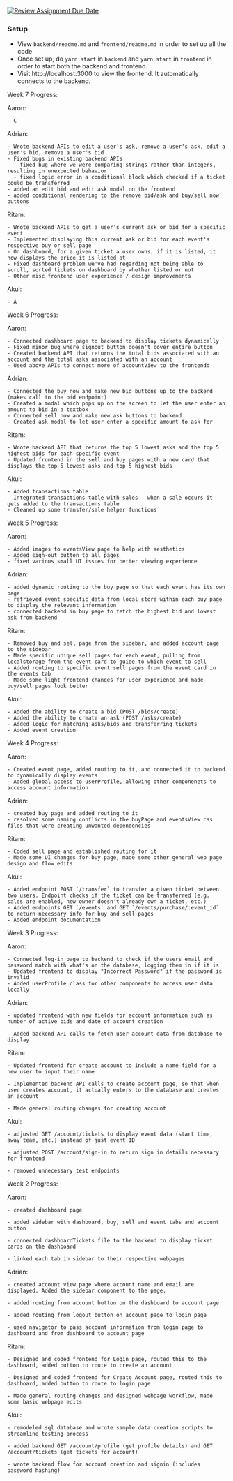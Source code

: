 [![Review Assignment Due Date](https://classroom.github.com/assets/deadline-readme-button-24ddc0f5d75046c5622901739e7c5dd533143b0c8e959d652212380cedb1ea36.svg)](https://classroom.github.com/a/3e23_jye)

### Setup
- View `backend/readme.md` and `frontend/readme.md` in order to set up all the code
- Once set up, do `yarn start` in `backend` and `yarn start` in `frontend` in order to start both the backend and frontend.
- Visit http://localhost:3000 to view the frontend. It automatically connects to the backend.

Week 7 Progress:

  Aaron:
  
    - C
    
  Adrian:
  
    - Wrote backend APIs to edit a user's ask, remove a user's ask, edit a user's bid, remove a user's bid
    - Fixed bugs in existing backend APIs
      - fixed bug where we were comparing strings rather than integers, resulting in unexpected behavior
      - fixed logic error in a conditional block which checked if a ticket could be transferred
    - added an edit bid and edit ask modal on the frontend
    - added conditional rendering to the remove bid/ask and buy/sell now buttons

    
  Ritam: 
  
    - Wrote backend APIs to get a user's current ask or bid for a specific event
    - Implemented displaying this current ask or bid for each event's respective buy or sell page
    - On dashboard, for a given ticket a user owns, if it is listed, it now displays the price it is listed at
    - Fixed dashboard problem we've had regarding not being able to scroll, sorted tickets on dashboard by whether listed or not
    - Other misc frontend user experience / design improvements

  
  Akul: 
  
    - A

Week 6 Progress:

  Aaron:
  
    - Connected dashboard page to backend to display tickets dynamically
    - Fixed minor bug where signout button doesn't cover entire button
    - Created backend API that returns the total bids associated with an account and the total asks associated with an account
    - Used above APIs to connect more of accountView to the frontendd
    
  Adrian:
  
    - Connected the buy now and make new bid buttons up to the backend (makes call to the bid endpoint)
    - Created a modal which pops up on the screen to let the user enter an amount to bid in a textbox
    - Connected sell now and make new ask buttons to backend
    - Created ask modal to let user enter a specific amount to ask for

    
  Ritam: 
  
    - Wrote backend API that returns the top 5 lowest asks and the top 5 highest bids for each specific event
    - Updated frontend in the sell and buy pages with a new card that displays the top 5 lowest asks and top 5 highest bids

  
  Akul: 
  
    - Added transactions table
    - Integrated transactions table with sales - when a sale occurs it gets added to the transactions table
    - Cleaned up some transfer/sale helper functions

Week 5 Progress:

  Aaron:
  
    - Added images to eventsView page to help with aesthetics
    - Added sign-out button to all pages
    - fixed various small UI issues for better viewing experience
    
  Adrian:
  
    - added dynamic routing to the buy page so that each event has its own page
    - retrieved event specific data from local store within each buy page to display the relevant information
    - connected backend in buy page to fetch the highest bid and lowest ask from backend

    
  Ritam: 
  
    - Removed buy and sell page from the sidebar, and added account page to the sidebar
    - Made specific unique sell pages for each event, pulling from localstorage from the event card to guide to which event to sell
    - Added routing to specific event sell pages from the event card in the events tab
    - Made some light frontend changes for user experience and made buy/sell pages look better

  
  Akul: 
  
    - Added the ability to create a bid (POST /bids/create)
    - Added the ability to create an ask (POST /asks/create)
    - Added logic for matching asks/bids and transferring tickets
    - Added event creation


Week 4 Progress:

  Aaron:
  
    - Created event page, added routing to it, and connected it to backend to dynamically display events
    - Added global access to userProfile, allowing other componenets to access account information
    
  Adrian:
  
    - created buy page and added routing to it
    - resolved some naming conflicts in the buyPage and eventsView css files that were creating unwanted dependencies

    
  Ritam: 
  
    - Coded sell page and established routing for it
    - Made some UI changes for buy page, made some other general web page design and flow edits
  
  Akul: 
  
    - Added endpoint POST `/transfer` to transfer a given ticket between two users. Endpoint checks if the ticket can be transferred (e.g. sales are enabled, new owner doesn't already own a ticket, etc.)
    - Added endpoints GET `/events` and GET `/events/purchase/:event_id` to return necessary info for buy and sell pages
    - Added endpoint documentation

Week 3 Progress:

  Aaron:
  
    - Connected log-in page to backend to check if the users email and password match with what's on the database, logging them in if it is
    - Updated frontend to display "Incorrect Password" if the password is invalid
    - Added userProfile class for other components to access user data locally
    
  Adrian:
  
    - updated frontend with new fields for account information such as number of active bids and date of account creation

    - Added backend API calls to fetch user account data from database to display

    
  Ritam: 
  
    - Updated frontend for create account to include a name field for a new user to input their name 

    - Implemented backend API calls to create account page, so that when user creates account, it actually enters to the database and creates an account

    - Made general routing changes for creating account

  
  Akul: 
  
    - adjusted GET /account/tickets to display event data (start time, away team, etc.) instead of just event ID

    - adjusted POST /account/sign-in to return sign in details necessary for frontend

    - removed unnecessary test endpoints


Week 2 Progress:

  Aaron:
  
    - created dashboard page
    
    - added sidebar with dashboard, buy, sell and event tabs and account button
    
    - connected dashboardTickets file to the backend to display ticket cards on the dashboard
    
    - linked each tab in sidebar to their respective webpages
    
  Adrian:
  
    - created account view page where account name and email are displayed. Added the sidebar component to the page.
    
    - added routing from account button on the dashboard to account page
    
    - added routing from logout button on account page to login page 
    
    - used navigator to pass account information from login page to dashboard and from dashboard to account page
    
  Ritam: 
  
    - Designed and coded frontend for Login page, routed this to the dashboard, added button to route to create an account

    - Designed and coded frontend for Create Account page, routed this to dashboard, added button to route to login page

    - Made general routing changes and designed webpage workflow, made some basic webpage edits

  
  Akul: 
  
    - remodeled sql database and wrote sample data creation scripts to streamline testing process

    - added backend GET /account/profile (get profile details) and GET /account/tickets (get tickets for account)

    - wrote backend flow for account creation and signin (includes password hashing)
  
